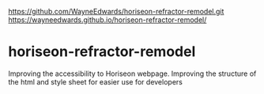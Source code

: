 https://github.com/WayneEdwards/horiseon-refractor-remodel.git
https://wayneedwards.github.io/horiseon-refractor-remodel/
# horiseon-refractor-remodel
Improving the accessibility to Horiseon webpage.
Improving the structure of the html and style sheet for easier use for developers

